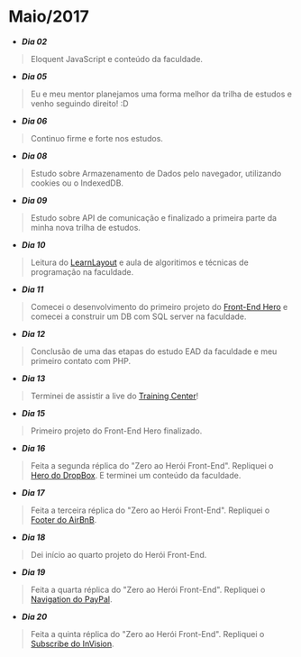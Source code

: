 Maio/2017
=========

- **_Dia 02_**
> Eloquent JavaScript e conteúdo da faculdade.

- **_Dia 05_**
> Eu e meu mentor planejamos uma forma melhor da trilha de estudos e venho seguindo direito! :D

- **_Dia 06_**
> Continuo firme e forte nos estudos. 

- **_Dia 08_**
> Estudo sobre Armazenamento de Dados pelo navegador, utilizando cookies ou o IndexedDB.

- **_Dia 09_**
> Estudo sobre API de comunicação e finalizado a primeira parte da minha nova trilha de estudos.

- **_Dia 10_**
> Leitura do [LearnLayout](http://pt-br.learnlayout.com/) e aula de algoritimos e técnicas de programação na faculdade.

- **_Dia 11_**
> Comecei o desenvolvimento do primeiro projeto do [Front-End Hero]() e comecei a construir um DB com SQL server na faculdade.

- **_Dia 12_**
> Conclusão de uma das etapas do estudo EAD da faculdade e meu primeiro contato com PHP.

- **_Dia 13_**
> Terminei de assistir a live do [Training Center](https://www.youtube.com/watch?v=k5Zz-m1i8f0)!

- **_Dia 15_**
> Primeiro projeto do Front-End Hero finalizado.

- **_Dia 16_**
> Feita a segunda réplica do "Zero ao Herói Front-End". Repliquei o [Hero do DropBox](http://codepen.io/gabriel-brito/full/xdzPZa/). E terminei um conteúdo da faculdade.

- **_Dia 17_**
> Feita a terceira réplica do "Zero ao Herói Front-End". Repliquei o [Footer do AirBnB](https://codepen.io/gabriel-brito/full/aWaWqm/).

- **_Dia 18_**
> Dei início ao quarto projeto do Herói Front-End.

- **_Dia 19_**
> Feita a quarta réplica do "Zero ao Herói Front-End". Repliquei o [Navigation do PayPal](http://codepen.io/gabriel-brito/full/zwmqBO/).

- **_Dia 20_**
> Feita a quinta réplica do "Zero ao Herói Front-End". Repliquei o [Subscribe do InVision](https://codepen.io/gabriel-brito/full/aWQwWp/).